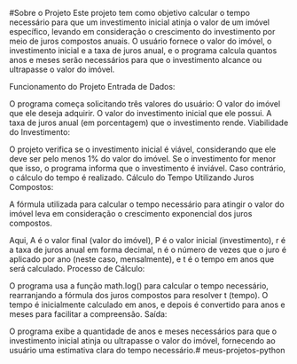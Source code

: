 #Sobre o Projeto
Este projeto tem como objetivo calcular o tempo necessário para que um investimento inicial atinja o valor de um imóvel específico, levando em consideração o crescimento do investimento por meio de juros compostos anuais. O usuário fornece o valor do imóvel, o investimento inicial e a taxa de juros anual, e o programa calcula quantos anos e meses serão necessários para que o investimento alcance ou ultrapasse o valor do imóvel.

Funcionamento do Projeto
Entrada de Dados:

O programa começa solicitando três valores do usuário:
O valor do imóvel que ele deseja adquirir.
O valor do investimento inicial que ele possui.
A taxa de juros anual (em porcentagem) que o investimento rende.
Viabilidade do Investimento:

O projeto verifica se o investimento inicial é viável, considerando que ele deve ser pelo menos 1% do valor do imóvel. Se o investimento for menor que isso, o programa informa que o investimento é inviável. Caso contrário, o cálculo do tempo é realizado.
Cálculo do Tempo Utilizando Juros Compostos:

A fórmula utilizada para calcular o tempo necessário para atingir o valor do imóvel leva em consideração o crescimento exponencial dos juros compostos. 
 
Aqui, A é o valor final (valor do imóvel), P é o valor inicial (investimento), r é a taxa de juros anual em forma decimal, n é o número de vezes que o juro é aplicado por ano (neste caso, mensalmente), e t é o tempo em anos que será calculado.
Processo de Cálculo:

O programa usa a função math.log() para calcular o tempo necessário, rearranjando a fórmula dos juros compostos para resolver t (tempo). O tempo é inicialmente calculado em anos, e depois é convertido para anos e meses para facilitar a compreensão.
Saída:

O programa exibe a quantidade de anos e meses necessários para que o investimento inicial atinja ou ultrapasse o valor do imóvel, fornecendo ao usuário uma estimativa clara do tempo necessário.# meus-projetos-python
